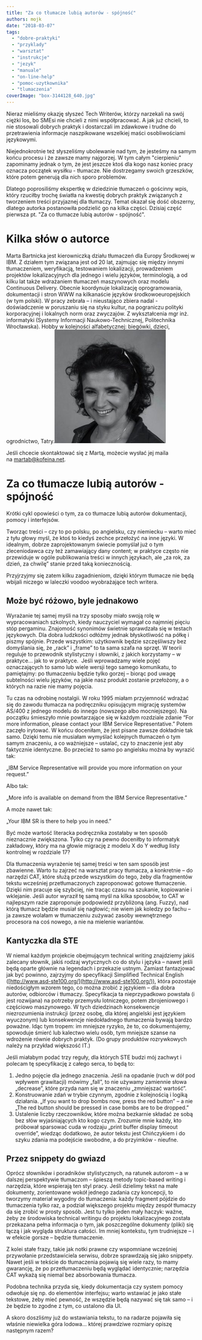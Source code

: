 ```yaml
---
title: "Za co tłumacze lubią autorów - spójność"
authors: mojk
date: "2018-03-07"
tags:
  - "dobre-praktyki"
  - "przyklady"
  - "warsztat"
  - "instrukcje"
  - "jezyk"
  - "manuale"
  - "on-line-help"
  - "pomoc-uzytkownika"
  - "tlumaczenia"
coverImage: "box-3144128_640.jpg"
---
```


Nieraz mieliśmy okazję słyszeć Tech Writerów, którzy narzekali na swój ciężki
los, bo SMEsi nie chcieli z nimi współpracować. A jak już chcieli, to nie
stosowali dobrych praktyk i dostarczali im zdawkowe i trudne do przetrawienia
informacje naszpikowane wszelkiej maści osobliwościami językowymi.

Niejednokrotnie też słyszeliśmy ubolewanie nad tym, że jesteśmy na samym końcu
procesu i że zawsze mamy najgorzej. W tym całym "cierpieniu" zapominamy jednak o
tym, że jest jeszcze ktoś dla kogo nasz koniec pracy oznacza początek wysiłku -
tłumacze. Nie dostrzegamy swoich grzeszków, które potem generują dla nich sporo
problemów.

Dlatego poprosiliśmy ekspertkę w dziedzinie tłumaczeń o gościnny wpis, który
rzuciłby trochę światła na kwestię dobrych praktyk związanych z tworzeniem
treści przyjaznej dla tłumaczy. Temat okazał się dość obszerny, dlatego autorka
postanowiła podzielić go na kilka części. Dzisiaj część pierwsza pt. "Za co
tłumacze lubią autorów - spójność".

# Kilka słów o autorce

Marta Bartnicka jest kierowniczką działu tłumaczeń dla Europy Środkowej w IBM. Z
działem tym związana jest od 20 lat, zajmując się między innymi tłumaczeniem,
weryfikacją, testowaniem lokalizacji, prowadzeniem projektów lokalizacyjnych dla
jednego i wielu języków, terminologią, a od kilku lat także wdrażaniem tłumaczeń
maszynowych oraz modelu Continuous Delivery. Obecnie koordynuje lokalizację
oprogramowania, dokumentacji i stron WWW na kilkanaście języków
środkowoeuropejskich (w tym polski). W pracy zebrała – i nieustająco zbiera
nadal - doświadczenie w poruszaniu się na styku kultur, na pograniczu polityki
korporacyjnej i lokalnych norm oraz zwyczajów. Z wykształcenia mgr inż.
informatyki (Systemy Informacji Naukowo-Technicznej, Politechnika Wrocławska).
Hobby w kolejności alfabetycznej: biegówki, dzieci, ogrodnictwo,
Tatry.[![](images/marta_bartnicka-295x300.jpg)](http://techwriter.pl/wp-content/uploads/2018/03/marta_bartnicka.jpg)

Jeśli chcecie skontaktować się z Martą, możecie wysłać jej maila
na [martab@kofeina.net](mailto:martab@kofeina.net).

# Za co tłumacze lubią autorów - spójność

Krótki cykl opowieści o tym, za co tłumacze lubią autorów dokumentacji, pomocy i
interfejsów.

Tworząc treści – czy to po polsku, po angielsku, czy niemiecku – warto mieć z
tyłu głowy myśl, że ktoś to kiedyś zechce przełożyć na inne języki. W idealnym,
dobrze zaprojektowanym świecie pomyślał już o tym zleceniodawca czy też
zamawiający dany content; w praktyce często nie przewiduje w ogóle publikowania
treści w innych językach, ale „za rok, za dzień, za chwilę” stanie przed taką
koniecznością.

Przyjrzyjmy się zatem kilku zagadnieniom, dzięki którym tłumacze nie będą
wbijali niczego w laleczki voodoo wyobrażające tech writera.

## Może być różowo, byle jednakowo

Wyrażanie tej samej myśli na trzy sposoby miało swoją rolę w wypracowaniach
szkolnych, kiedy nauczyciel wymagał co najmniej pięciu stóp pergaminu. Znajomość
synonimów świetnie sprawdzała się w testach językowych. Dla dobra ludzkości
odłóżmy jednak błyskotliwość na półkę i piszmy spójnie. Przede wszystkim:
użytkownik będzie szczęśliwszy bez domyślania się, że „rack” i „frame” to ta
sama szafa na sprzęt. W teorii reguluje to przewodnik stylistyczny i słowniki, z
jakich korzystamy – w praktyce… jak to w praktyce.  Jeśli wprowadzamy wiele
pojęć oznaczających to samo lub wiele wersji tego samego komunikatu, to
pamiętajmy: po tłumaczeniu będzie tylko gorzej – biorąc pod uwagę subtelności
wielu języków, na jakie nasz produkt zostanie przełożony, a o których na razie
nie mamy pojęcia.

Tu czas na odrobinę nostalgii. W roku 1995 miałam przyjemność wdrażać się do
zawodu tłumacza na podręczniku opisującym migrację systemów AS/400 z jednego
modelu do innego (nowszego albo mocniejszego). Na początku śmieszyło mnie
powtarzające się w każdym rozdziale zdanie “For more information, please contact
your IBM Service Representative.” Potem zaczęło irytować. W końcu doceniłam, że
jest pisane zawsze dokładnie tak samo. Dzięki temu nie musiałam wymyślać
kolejnych tłumaczeń o tym samym znaczeniu, a co ważniejsze – ustalać, czy to
znaczenie jest aby faktycznie identyczne. Bo przecież to samo po angielsku można
by wyrazić tak:

„IBM Service Representative will provide you more information on your request.”

Albo tak:

„More info is available on demand from the IBM Service Representative.”

A może nawet tak:

„Your IBM SR is there to help you in need.”

Być może wartość literacka podręcznika zostałaby w ten sposób nieznacznie
zwiększona. Tylko czy na pewno doceniłby to informatyk zakładowy, który ma na
głowie migrację z modelu X do Y według listy kontrolnej w rozdziale 17?

Dla tłumaczenia wyrażenie tej samej treści w ten sam sposób jest zbawienne.
Warto tu zajrzeć na warsztat pracy tłumacza, a konkretnie – do narzędzi CAT,
które służą przede wszystkim do tego, żeby dla fragmentów tekstu wcześniej
przetłumaczonych zaproponować gotowe tłumaczenie. Dzięki nim pracuje się
szybciej, nie tracąc czasu na szukanie, kopiowanie i wklejanie. Jeśli autor
wyraził tę samą myśl na kilka sposobów, to CAT w najlepszym razie zaproponuje
podpowiedź przybliżoną (ang. Fuzzy), nad którą tłumacz będzie musiał się
nagłowić; nie wiem jak koledzy po fachu – ja zawsze wolałam w tłumaczeniu
zużywać zasoby wewnętrznego procesora na coś nowego, a nie na mielenie
wariantów.

## Kantyczka dla STE

W niemal każdym projekcie obejmującym technical writing znajdziemy jakiś
zalecany słownik, jakiś rodzaj wytycznych co do stylu i języka – nawet jeśli
będą oparte głównie na legendach i przekazie ustnym. Zamiast fantazjować jak być
powinno, zajrzyjmy do specyfikacji Simplified Technical English
([http://www.asd-ste100.org/](http://www.asd-ste100.org/)), która pozostaje
niedościgłym wzorem tego, co można zrobić z językiem – dla dobra autorów,
odbiorców i tłumaczy. Specyfikacja ta nieprzypadkowo powstała (i jest rozwijana)
na potrzeby przemysłu lotniczego, potem zbrojeniowego i częściowo maszynowego. W
tych dziedzinach konsekwencje niezrozumienia instrukcji (przez osobę, dla której
angielski jest językiem wyuczonym) lub konsekwencje niedokładnego tłumaczenia
bywają bardzo poważne. Idąc tym tropem: im mniejsze ryzyko, że to, co
dokumentujemy, spowoduje śmierć lub kalectwo wielu osób, tym mniejsze szanse na
wdrożenie równie dobrych praktyk. (Do grupy produktów rozrywkowych należy na
przykład większość IT.)

Jeśli miałabym podać trzy reguły, dla których STE budzi mój zachwyt i polecam tę
specyfikację z całego serca, to będą to:

1. Jedno pojęcie dla jednego znaczenia. Jeśli na opadanie (ruch w dół pod
   wpływem grawitacji) mówimy „fall”, to nie używamy zamiennie słowa „decrease”,
   które przyda nam się w znaczeniu „zmniejszać wartość”.
2. Konstruowanie zdań w trybie czynnym, zgodnie z kolejnością i logiką
   działania. „If you want to drop bombs now, press the red button” – a nie „The
   red button should be pressed in case bombs are to be dropped.”
3. Ustalenie liczby rzeczowników, które można bezkarnie składać ze sobą bez słów
   wyjaśniających kto kogo czym. Zrozumie mnie każdy, kto próbował sparsować
   cuda w rodzaju „print buffer display timeout override”, wiedząc dodatkowo, że
   autor tekstu jest Chińczykiem i do szyku zdania ma podejście swobodne, a do
   przyimków - nieufne.

## Przez snippety do gwiazd

Oprócz słowników i poradników stylistycznych, na ratunek autorom – a w dalszej
perspektywie tłumaczom – śpieszą metody topic-based writing i narzędzia, które
wspierają ten styl pracy. Jeśli dzielimy tekst na małe dokumenty, zorientowane
wokół jednego zadania czy koncepcji, to tworzymy materiał wygodny do
tłumaczenia: każdy fragment pójdzie do tłumaczenia tylko raz, a podział
większego projektu między zespół tłumaczy da się zrobić w prosty sposób. Jest tu
tylko jeden mały haczyk: ważne, żeby ze środowiska technical writingu do
projektu lokalizacyjnego została przekazana pełna informacja o tym, jak
poszczególne dokumenty (pliki) się łączą i jak wygląda struktura całości. Im
mniej kontekstu, tym trudniejsze – i w efekcie gorsze – będzie tłumaczenie.

Z kolei stałe frazy, takie jak notki prawne czy wspomniane wcześniej przywołanie
przedstawiciela serwisu, dobrze sprawdzają się jako snippety. Nawet jeśli w
tekście do tłumaczenia pojawią się wiele razy, to mamy gwarancję, że po
przetłumaczeniu będą wyglądać identycznie; narzędzia CAT wykażą się niemal bez
absorbowania tłumacza.

Podobna technika przyda się, kiedy dokumentacja czy system pomocy odwołuje się
np. do elementów interfejsu; warto wstawiać je jako stałe tekstowe, żeby mieć
pewność, że wszędzie będą nazywać się tak samo – i że będzie to zgodne z tym, co
ustalono dla UI.

A skoro doszliśmy już do wstawiania tekstu, to na radarze pojawiła się właśnie
niewielka góra lodowa… której prawdziwe rozmiary opiszę następnym razem?
